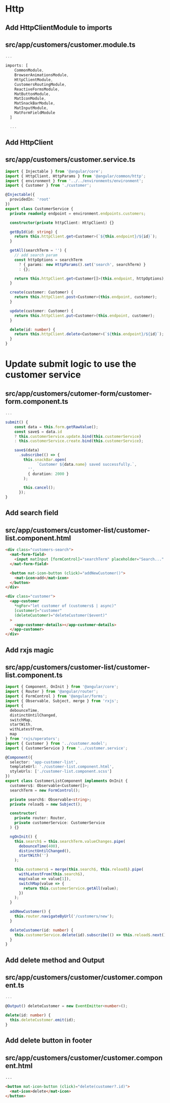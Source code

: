 # Http

## Add HttpClientModule to imports

## src/app/customers/customer.module.ts

```ts
...

imports: [
    CommonModule,
    BrowserAnimationsModule,
    HttpClientModule,
    CustomersRoutingModule,
    ReactiveFormsModule,
    MatButtonModule,
    MatIconModule,
    MatSnackBarModule,
    MatInputModule,
    MatFormFieldModule
  ]

  ...
```

## Add HttpClient

## src/app/customers/customer.service.ts

```ts
import { Injectable } from '@angular/core';
import { HttpClient, HttpParams } from '@angular/common/http';
import { environment } from '../../environments/environment';
import { Customer } from './customer';

@Injectable({
  providedIn: 'root'
})
export class CustomerService {
  private readonly endpoint = environment.endpoints.customers;

  constructor(private httpClient: HttpClient) {}

  getById(id: string) {
    return this.httpClient.get<Customer>(`${this.endpoint}/${id}`);
  }

  getAll(searchTerm = '') {
    // add search param
    const httpOptions = searchTerm
      ? { params: new HttpParams().set('search', searchTerm) }
      : {};

    return this.httpClient.get<Customer[]>(this.endpoint, httpOptions);
  }

  create(customer: Customer) {
    return this.httpClient.post<Customer>(this.endpoint, customer);
  }

  update(customer: Customer) {
    return this.httpClient.put<Customer>(this.endpoint, customer);
  }

  delete(id: number) {
    return this.httpClient.delete<Customer>(`${this.endpoint}/${id}`);
  }
}
```

# Update submit logic to use the customer service

## src/app/customers/cutomer-form/customer-form.component.ts

```ts
...

submit() {
    const data = this.form.getRawValue();
    const save$ = data.id
    ? this.customerService.update.bind(this.customerService)
    : this.customerService.create.bind(this.customerService);

    save$(data)
      .subscribe(() => {
        this.snackBar.open(
		      `Customer ${data.name} saved successfully.`,
          '',
          { duration: 2000 }
        );

        this.cancel();
      });
}
```

## Add search field

## src/app/customers/customer-list/customer-list.component.html

```html
<div class="customers-search">
  <mat-form-field>
    <input matInput [formControl]="searchTerm" placeholder="Search..." />
  </mat-form-field>

  <button mat-icon-button (click)="addNewCustomer()">
    <mat-icon>add</mat-icon>
  </button>
</div>

<div class="customer">
  <app-customer
    *ngFor="let customer of (customers$ | async)"
    [customer]="customer"
    (deleteCustomer)="deleteCustomer($event)"
  >
    <app-customer-details></app-customer-details>
  </app-customer>
</div>
```

## Add rxjs magic

## src/app/customers/customer-list/customer-list.component.ts

```ts
import { Component, OnInit } from '@angular/core';
import { Router } from '@angular/router';
import { FormControl } from '@angular/forms';
import { Observable, Subject, merge } from 'rxjs';
import {
  debounceTime,
  distinctUntilChanged,
  switchMap,
  startWith,
  withLatestFrom,
  map
} from 'rxjs/operators';
import { Customer } from '../customer.model';
import { CustomerService } from '../customer.service';

@Component({
  selector: 'app-customer-list',
  templateUrl: './customer-list.component.html',
  styleUrls: ['./customer-list.component.scss']
})
export class CustomerListComponent implements OnInit {
  customers$: Observable<Customer[]>;
  searchTerm = new FormControl();

  private search$: Observable<string>;
  private reload$ = new Subject();

  constructor(
    private router: Router,
    private customerService: CustomerService
  ) {}

  ngOnInit() {
    this.search$ = this.searchTerm.valueChanges.pipe(
      debounceTime(400),
      distinctUntilChanged(),
      startWith('')
    );

    this.customers$ = merge(this.search$, this.reload$).pipe(
      withLatestFrom(this.search$),
      map(value => value[1]),
      switchMap(value => {
        return this.customerService.getAll(value);
      })
    );
  }

  addNewCustomer() {
    this.router.navigateByUrl('/customers/new');
  }

  deleteCustomer(id: number) {
    this.customerService.delete(id).subscribe(() => this.reload$.next());
  }
}
```

## Add delete method and Output

## src/app/customers/customer/customer.component.ts

```ts
...

@Output() deleteCustomer = new EventEmitter<number>();

delete(id: number) {
  this.deleteCustomer.emit(id);
}
```

## Add delete button in footer

## src/app/customers/customer/customer.component.html

```html
...

<button mat-icon-button (click)="delete(customer?.id)">
  <mat-icon>delete</mat-icon>
</button>
```
